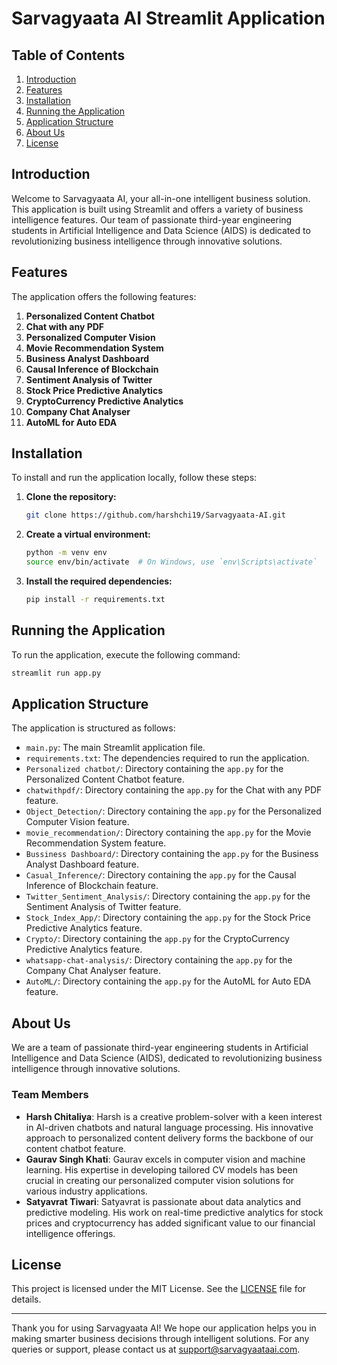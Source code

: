 #  Sarvagyaata AI Streamlit Application

## Table of Contents
1. [Introduction](#introduction)
2. [Features](#features)
3. [Installation](#installation)
4. [Running the Application](#running-the-application)
5. [Application Structure](#application-structure)
6. [About Us](#about-us)
7. [License](#license)

## Introduction
Welcome to Sarvagyaata AI, your all-in-one intelligent business solution. This application is built using Streamlit and offers a variety of business intelligence features. Our team of passionate third-year engineering students in Artificial Intelligence and Data Science (AIDS) is dedicated to revolutionizing business intelligence through innovative solutions.

## Features
The application offers the following features:

1. **Personalized Content Chatbot**
2. **Chat with any PDF**
3. **Personalized Computer Vision**
4. **Movie Recommendation System**
5. **Business Analyst Dashboard**
6. **Causal Inference of Blockchain**
7. **Sentiment Analysis of Twitter**
8. **Stock Price Predictive Analytics**
9. **CryptoCurrency Predictive Analytics**
10. **Company Chat Analyser**
11. **AutoML for Auto EDA**

## Installation
To install and run the application locally, follow these steps:

1. **Clone the repository:**
    ```bash
    git clone https://github.com/harshchi19/Sarvagyaata-AI.git
    ```

2. **Create a virtual environment:**
    ```bash
    python -m venv env
    source env/bin/activate  # On Windows, use `env\Scripts\activate`
    ```

3. **Install the required dependencies:**
    ```bash
    pip install -r requirements.txt
    ```

## Running the Application
To run the application, execute the following command:
```bash
streamlit run app.py
```

## Application Structure
The application is structured as follows:

- `main.py`: The main Streamlit application file.
- `requirements.txt`: The dependencies required to run the application.
- `Personalized chatbot/`: Directory containing the `app.py` for the Personalized Content Chatbot feature.
- `chatwithpdf/`: Directory containing the `app.py` for the Chat with any PDF feature.
- `Object_Detection/`: Directory containing the `app.py` for the Personalized Computer Vision feature.
- `movie_recommendation/`: Directory containing the `app.py` for the Movie Recommendation System feature.
- `Bussiness Dashboard/`: Directory containing the `app.py` for the Business Analyst Dashboard feature.
- `Casual_Inference/`: Directory containing the `app.py` for the Causal Inference of Blockchain feature.
- `Twitter_Sentiment_Analysis/`: Directory containing the `app.py` for the Sentiment Analysis of Twitter feature.
- `Stock_Index_App/`: Directory containing the `app.py` for the Stock Price Predictive Analytics feature.
- `Crypto/`: Directory containing the `app.py` for the CryptoCurrency Predictive Analytics feature.
- `whatsapp-chat-analysis/`: Directory containing the `app.py` for the Company Chat Analyser feature.
- `AutoML/`: Directory containing the `app.py` for the AutoML for Auto EDA feature.

## About Us
We are a team of passionate third-year engineering students in Artificial Intelligence and Data Science (AIDS), dedicated to revolutionizing business intelligence through innovative solutions.

### Team Members
- **Harsh Chitaliya**: Harsh is a creative problem-solver with a keen interest in AI-driven chatbots and natural language processing. His innovative approach to personalized content delivery forms the backbone of our content chatbot feature.
- **Gaurav Singh Khati**: Gaurav excels in computer vision and machine learning. His expertise in developing tailored CV models has been crucial in creating our personalized computer vision solutions for various industry applications.
- **Satyavrat Tiwari**: Satyavrat is passionate about data analytics and predictive modeling. His work on real-time predictive analytics for stock prices and cryptocurrency has added significant value to our financial intelligence offerings.

## License
This project is licensed under the MIT License. See the [LICENSE](LICENSE) file for details.

---

Thank you for using Sarvagyaata AI! We hope our application helps you in making smarter business decisions through intelligent solutions. For any queries or support, please contact us at support@sarvagyaataai.com.
